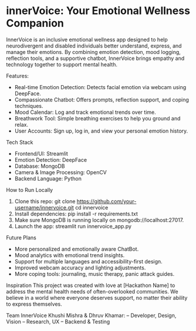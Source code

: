 # innerVoice: Your Emotional Wellness Companion
InnerVoice is an inclusive emotional wellness app designed to help neurodivergent and disabled individuals better understand, express, and manage their emotions. By combining emotion detection, mood logging, reflection tools, and a supportive chatbot, InnerVoice brings empathy and technology together to support mental health.

Features:
- Real-time Emotion Detection: Detects facial emotion via webcam using DeepFace.
- Compassionate Chatbot: Offers prompts, reflection support, and coping techniques.
- Mood Calendar: Log and track emotional trends over time.
- Breathwork Tool: Simple breathing exercises to help you ground and relax.
- User Accounts: Sign up, log in, and view your personal emotion history.

Tech Stack
- Frontend/UI: Streamlit
- Emotion Detection: DeepFace
- Database: MongoDB
- Camera & Image Processing: OpenCV
- Backend Language: Python

How to Run Locally
1. Clone this repo:
git clone https://github.com/your-username/innervoice.git
cd innervoice
2. Install dependencies:
pip install -r requirements.txt
3. Make sure MongoDB is running locally on mongodb://localhost:27017.
4. Launch the app:
streamlit run innervoice_app.py

Future Plans
- More personalized and emotionally aware ChatBot.
- Mood analytics with emotional trend insights.
- Support for multiple languages and accessibility-first design.
- Improved webcam accuracy and lighting adjustments.
- More coping tools: journaling, music therapy, panic attack guides.

 Inspiration
This project was created with love at [Hackathon Name] to address the mental health needs of often-overlooked communities. We believe in a world where everyone deserves support, no matter their ability to express themselves.

Team InnerVoice
Khushi Mishra & Dhruv Khamar:
 – Developer, Design, Vision
 – Research, UX
 – Backend & Testing
